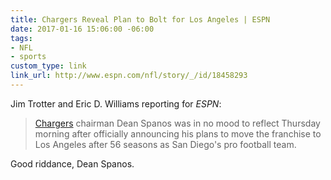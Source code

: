 ```yaml
---
title: Chargers Reveal Plan to Bolt for Los Angeles | ESPN
date: 2017-01-16 15:06:00 -06:00
tags:
- NFL
- sports
custom_type: link
link_url: http://www.espn.com/nfl/story/_/id/18458293
---
```


Jim Trotter and Eric D. Williams reporting for *ESPN*:

> [Chargers](http://www.espn.com/nfl/team/_/name/sd/san-diego-chargers) chairman Dean Spanos was in no mood to reflect Thursday morning after officially announcing his plans to move the franchise to Los Angeles after 56 seasons as San Diego's pro football team.

Good riddance, Dean Spanos.
